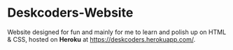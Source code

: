 # Deskcoders-Website
Website designed for fun and mainly for me to learn and polish up on HTML & CSS, hosted on **Heroku** at https://deskcoders.herokuapp.com/.
